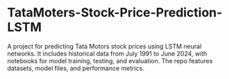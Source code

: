 # TataMoters-Stock-Price-Prediction-LSTM
A project for predicting Tata Motors stock prices using LSTM neural networks. It includes historical data from July 1991 to June 2024, with notebooks for model training, testing, and evaluation. The repo features datasets, model files, and performance metrics.
